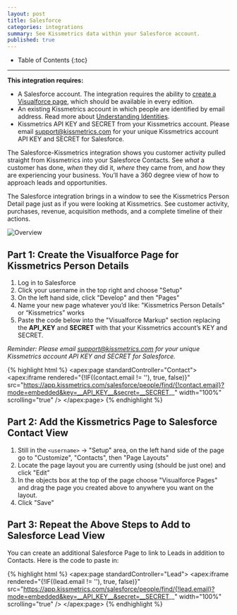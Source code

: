 ```yaml
---
layout: post
title: Salesforce
categories: integrations
summary: See Kissmetrics data within your Salesforce account.
published: true
---
```

* Table of Contents
{:toc}
* * *

**This integration requires:**

* A Salesforce account. The integration requires the ability to [create a Visualforce page][visualforce-page], which should be available in every edition.
* An existing Kissmetrics account in which people are identified by email address. Read more about [Understanding Identities][identities].
* Kissmetrics API KEY and SECRET from your Kissmetrics account. Please email [support@kissmetrics.com][request] for your unique Kissmetrics account API KEY and SECRET for Salesforce.

The Salesforce-Kissmetrics integration shows you customer activity pulled straight from Kissmetrics into your Salesforce Contacts. See *what* a customer has done, *when* they did it, *where* they came from, and *how* they are experiencing your business. You’ll have a 360 degree view of how to approach leads and opportunities.

The Salesforce integration brings in a window to see the Kissmetrics Person Detail page just as if you were looking at Kissmetrics. See customer activity, purchases, revenue, acquisition methods, and a complete timeline of their actions.

![Overview][ssoverview]

## Part 1: Create the Visualforce Page for Kissmetrics Person Details

1. Log in to Salesforce
2. Click your username in the top right and choose "Setup"
3. On the left hand side, click "Develop" and then "Pages"
4. Name your new page whatever you’d like: "Kissmetrics Person Details" or “Kissmetrics” works
5. Paste the code below into the "Visualforce Markup" section replacing the __API_KEY__ and __SECRET__ with that your Kissmetrics account’s KEY and SECRET.

*Reminder: Please email [support@kissmetrics.com][request] for your unique Kissmetrics account API KEY and SECRET for Salesforce.*

{% highlight html %}
<apex:page standardController="Contact">
  <apex:iframe
    rendered="{!IF((contact.email != ''), true, false)}"
    src="https://app.kissmetrics.com/salesforce/people/find/{!contact.email}?mode=embedded&key=__API_KEY__&secret=__SECRET__"
    width="100%"
    scrolling="true"
  />
</apex:page>
{% endhighlight %}

## Part 2: Add the Kissmetrics Page to Salesforce Contact View

1. Still in the `<username>` -> "Setup" area, on the left hand side of the page go to "Customize", "Contacts", then "Page Layouts"
2. Locate the page layout you are currently using (should be just one) and click "Edit"
3. In the objects box at the top of the page choose "Visualforce Pages" and drag the page you created above to anywhere you want on the layout.
4. Click "Save"

## Part 3: Repeat the Above Steps to Add to Salesforce Lead View

You can create an additional Salesforce Page to link to Leads in addition to Contacts. Here is the code to paste in:

{% highlight html %}
<apex:page standardController="Lead">
  <apex:iframe rendered="{!IF((lead.email != ''), true, false)}" src="https://app.kissmetrics.com/salesforce/people/find/{!lead.email}?mode=embedded&key=__API_KEY__&secret=__SECRET__" width="100%" scrolling="true" />
</apex:page>
{% endhighlight %}

[visualforce-page]: http://na8.salesforce.com/help/doc/en/pages_creating.htm
[request]: mailto:support@kissmetrics.com?subject=%5BSalesforce%5D%20Requesting%20Access

[ssoverview]: https://s3.amazonaws.com/kissmetrics-support-files/assets/integrations/salesforce/overview.png
[identities]: http://support.kissmetrics.com/getting-started/understanding-identities
